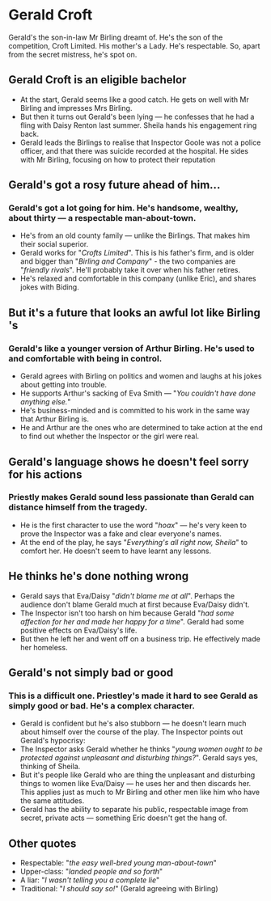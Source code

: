 # Gerald Croft

Gerald's the son-in-law Mr Birling dreamt of. He's the son of the competition, Croft Limited. His mother's a Lady. He's respectable. So, apart from the secret mistress, he's spot on.

## Gerald Croft is an eligible bachelor

- At the start, Gerald seems like a good catch. He gets on well with Mr Birling and impresses Mrs Birling.
- But then it turns out Gerald's been lying — he confesses that he had a fling with Daisy Renton last summer. Sheila hands his engagement ring back.
- Gerald leads the Birlings to realise that Inspector Goole was not a police officer, and that there was suicide recorded at the hospital. He sides with Mr Birling, focusing on how to protect their reputation

## Gerald's got a rosy future ahead of him...

### Gerald's got a lot going for him. He's handsome, wealthy, about thirty — a respectable man-about-town.

- He's from an old county family — unlike the Birlings. That makes him their social superior.
- Gerald works for "_Crofts Limited_". This is his father's firm, and is older and bigger than "_Birling and Company_" - the two companies are "_friendly rivals_". He'll probably take it over when his father retires.
- He's relaxed and comfortable in this company (unlike Eric), and shares jokes with Biding.

## But it's a future that looks an awful lot like Birling 's

### Gerald's like a younger version of Arthur Birling. He's used to and comfortable with being in control.

- Gerald agrees with Birling on politics and women and laughs at his jokes about getting into trouble.
- He supports Arthur's sacking of Eva Smith — "_You couldn't have done anything else._"
- He's business-minded and is committed to his work in the same way that Arthur Birling is.
- He and Arthur are the ones who are determined to take action at the end to find out whether the Inspector or the girl were real.

## Gerald's language shows he doesn't feel sorry for his actions

### Priestly makes Gerald sound less passionate than Gerald can distance himself from the tragedy.

- He is the first character to use the word "_hoax_" — he's very keen to prove the Inspector was a fake and clear everyone's names.
- At the end of the play, he says "_Everything's all right now, Sheila_" to comfort her. He doesn't seem to have learnt any lessons.

## He thinks he's done nothing wrong

- Gerald says that Eva/Daisy "_didn't blame me at all_". Perhaps the audience don't blame Gerald much at first because Eva/Daisy didn't.
- The Inspector isn't too harsh on him because Gerald "_had some affection for her and made her happy for a time_". Gerald had some positive effects on Eva/Daisy's life.
- But then he left her and went off on a business trip. He effectively made her homeless.

## Gerald's not simply bad or good

### This is a difficult one. Priestley's made it hard to see Gerald as simply good or bad. He's a complex character.

- Gerald is confident but he's also stubborn — he doesn't learn much about himself over the course of the play. The Inspector points out Gerald's hypocrisy:
- The Inspector asks Gerald whether he thinks "_young women ought to be protected against unpleasant and disturbing things?_". Gerald says yes, thinking of Sheila.
- But it's people like Gerald who are thing the unpleasant and disturbing things to women like Eva/Daisy — he uses her and then discards her. This applies just as much to Mr Birling and other men like him who have the same attitudes.
- Gerald has the ability to separate his public, respectable image from secret, private acts — something Eric doesn't get the hang of.

## Other quotes

- Respectable: "_the easy well-bred young man-about-town_"
- Upper-class: "_landed people and so forth_"
- A liar: "_I wasn't telling you a complete lie_"
- Traditional: "_I should say so!_" (Gerald agreeing with Birling)
